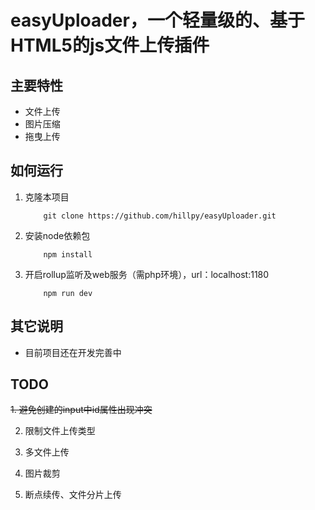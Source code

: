 # easyUploader，一个轻量级的、基于HTML5的js文件上传插件

## 主要特性

* 文件上传
* 图片压缩
* 拖曳上传

## 如何运行

1. 克隆本项目

    ```
        git clone https://github.com/hillpy/easyUploader.git
    ```
2. 安装node依赖包

    ```
        npm install
    ```
3. 开启rollup监听及web服务（需php环境），url：localhost:1180

    ```
        npm run dev
    ```

## 其它说明

* 目前项目还在开发完善中

## TODO

~~1. 避免创建的input中id属性出现冲突~~

2. 限制文件上传类型

3. 多文件上传

4. 图片裁剪

5. 断点续传、文件分片上传


